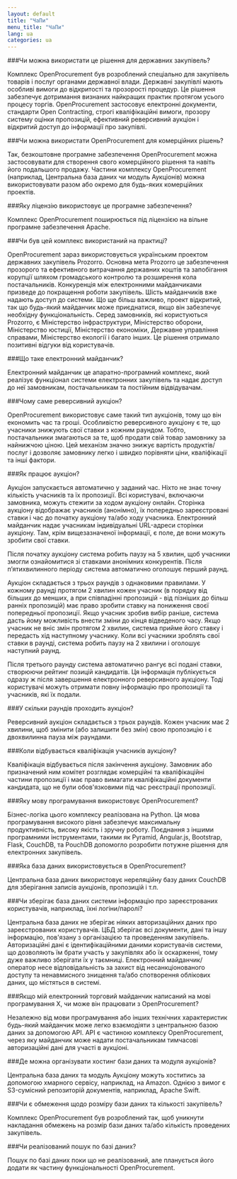 ```yaml
---
layout: default
title: "ЧаПи"
menu_title: "ЧаПи"
lang: ua
categories: ua
---
```

###Чи можна використати це рішення для державних закупівель?

Комплекс OpenProcurement був розроблений спеціально для закупівель товарів і послуг органами державної влади. Державні закупівлі мають особливі вимоги до відкритості та прозорості процедур. Це рішення забезпечує дотримання визнаних найкращих практик протягом усього процесу торгів. OpenProcurement застосовує електронні документи, стандарти Open Contracting, строгі кваліфікаційні вимоги, прозору систему оцінки пропозицій, ефективний реверсивний аукціон і відкритий доступ до інформації про закупівлі.

###Чи можна використати OpenProcurement для комерційних рішень?

Так, безкоштовне програмне забезпечення OpenProcurement можна застосовувати для створення свого комерційного рішення та навіть його подальшого продажу. Частини комплексу OpenProcurement (наприклад, Центральна база даних чи модуль Аукціонів) можна використовувати разом або окремо для будь-яких комерційних проектів.

###Яку ліцензію використовує це програмне забезпечення?

Комплекс OpenProcurement поширюється під ліцензією на вільне програмне забезпечення Apache.

###Чи був цей комплекс використаний на практиці?

OpenProcurement зараз використовується українським проектом державних закупівель Prozorro. Основна мета Prozorro це забезпечення прозорого та ефективного витрачання державних коштів та запобігання корупції шляхом громадського контролю та розширення кола постачальників. Конкуренція між електронними майданчиками призведе до покращення роботи закупівель. Шість майданчиків вже надають доступ до системи. Що ще більш важливо, проект відкритий, так що будь-який майданчик може приєднатися, якщо він забезпечує необхідну функціональність. Серед замовників, які користуються Prozorro, є Міністерство інфраструктури, Міністерство оборони, Міністерство юстиції, Міністерство економіки, Державне управління справами, Міністерство екології і багато інших. Це рішення отримало позитивні відгуки від користувачів.

###Що таке електронний майданчик?

Електронний майданчик це апаратно-програмний комплекс, який реалізує функціонал системи електронних закупівель та надає доступ до неї замовникам, постачальникам та постійним відвідувачам.

###Чому саме реверсивний аукціон?

OpenProcurement використовує саме такий тип аукціонів, тому що він економить час та гроші. Особливістю реверсивного аукціону є те, що учасники знижують свої ставки з кожним раундом. Тобто, постачальники змагаються за те, щоб продати свій товар замовнику за найнижчою ціною. Цей механізм значно знижує вартість продуктів/послуг і дозволяє замовнику легко і швидко порівняти ціни, кваліфікації та інші фактори.

###Як працює аукціон?

Аукціон запускається автоматично у заданий час. Ніхто не знає точну кількість учасників та їх пропозиції. Всі користувачі, включаючи замовника, можуть стежити за ходом аукціону онлайн. Сторінка аукціону відображає учасників (анонімно), їх попередньо зареєстровані ставки і час до початку аукціону та/або ходу учасника. Електронний майданчик надає учасникам індивідуальні URL-адреси сторінки аукціону. Там, крім вищезазначеної інформації, є поле, де вони можуть зробити свої ставки.

Після початку аукціону система робить паузу на 5 хвилин, щоб учасники змогли ознайомитися зі ставками анонімних конкурентів. Після п’ятихвилинного періоду система автоматично оголошує перший раунд.

Аукціон складається з трьох раундів з однаковими правилами. У кожному раунді протягом 2 хвилин кожен учасник (в порядку від більших до менших, а при співпадінні пропозицій - від пізніших до більш ранніх пропозицій) має право зробити ставку на пониження своєї попередньої пропозиції. Якщо учасник зробив вибір раніше, система дасть йому можливість внести зміни до кінця відведеного часу. Якщо учасник не вніс змін протягом 2 хвилин, система прийме його ставку і передасть хід наступному учаснику. Коли всі учасники зроблять свої ставки в раунді, система робить паузу на 2 хвилини і оголошує наступний раунд.

Після третього раунду система автоматично рангує всі подані ставки, створюючи рейтинг позицій кандидатів. Ця інформація публікується одразу ж після завершення електронного реверсивного аукціону. Тоді користувачі можуть отримати повну інформацію про пропозиції та учасників, які їх подали.

###У скільки раундів проходить аукціон?

Реверсивний аукціон складається з трьох раундів. Кожен учасник має 2 хвилини, щоб змінити (або залишити без змін) свою пропозицію і є двохвилинна пауза між раундами.

###Коли відбувається кваліфікація учасників аукціону?

Кваліфікація відбувається після закінчення аукціону. Замовник або призначений ним комітет розглядає комерційні та кваліфікаційні частини пропозиції і має право вимагати кваліфікаційні документи кандидата, що не були обов'язковими під час реєстрації пропозиції.

###Яку мову програмування використовує OpenProcurement?

Бізнес-логіка цього комплексу реалізована на Python. Ця мова програмування високого рівня забезпечує максимальну продуктивність, високу якість і зручну роботу. Поєднання з іншими програмними інструментами, такими як Pyramid, Angular.js, Bootstrap, Flask, CouchDB, та PouchDB допомогло розробити потужне рішення для електронних закупівель.

###Яка база даних використовується в OpenProcurement?

Центральна база даних використовує нереляційну базу даних CouchDB для зберігання записів аукціонів, пропозицій і т.п.

###Чи зберігає база даних системи інформацію про зареєстрованих користувачів, наприклад, їхні логіни/паролі?

Центральна база даних не зберігає ніяких авторизаційних даних про зареєстрованих користувачів. ЦБД зберігає всі документи, дані та іншу інформацію, пов'язану з організацією та проведенням закупівель. Авторизаційні дані є ідентифікаційними даними користувачів системи, що дозволяють їм брати участь у закупівлях або їх оскарженні, тому дуже важливо зберігати їх у таємниці. Електронний майданчик/оператор несе відповідальність за захист від несанкціонованого доступу та ненавмисного знищення та/або спотворення облікових даних, що містяться в системі.

###Якщо мій електронний торговий майданчик написаний на мові програмування X, чи може він працювати з OpenProcurement?

Незалежно від мови програмування або інших технічних характеристик будь-який майданчик може легко взаємодіяти з центральною базою даних за допомогою API. API є частиною комплексу OpenProcurement, через яку майданчик може надати постачальникам тимчасові авторизаційні дані для участі в аукціоні.

###Де можна організувати хостинг бази даних та модуля аукціонів?

Центральна база даних та модуль Аукціону можуть хоститись за допомогою хмарного сервісу, наприклад, на Amazon. Однією з вимог є S3-сумісний репозиторій документів, наприклад, Apache Swift.

###Чи є обмеження щодо розміру бази даних та кількості закупівель?

Комплекс OpenProcurement був розроблений так, щоб уникнути накладання обмежень на розмір бази даних та/або кількість проведених закупівель.

###Чи реалізований пошук по базі даних?

Пошук по базі даних поки що не реалізований, але планується його додати як частину функціональності OpenProcurement.

